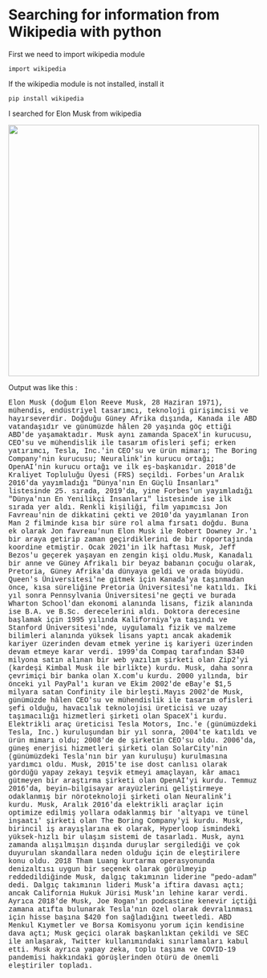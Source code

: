 <h1>Searching for information from Wikipedia with python</h1>

<p>First we need to import wikipedia module</p>

`import wikipedia`

<p>If the wikipedia module is not installed, install it</p>

`pip install wikipedia`
<br>

<p>I searched for Elon Musk from wikipedia</p>
<img src="https://i.sozcu.com.tr/wp-content/uploads/2021/06/14/iecrop/musk-reuters_16_9_1621314905-880x495-1_16_9_1623644520-880x495.jpg" width=500>

<p>Output was like this :</p>
<p style="font-family:courier;">Elon Musk (doğum Elon Reeve Musk, 28 Haziran 1971), mühendis, endüstriyel tasarımcı, teknoloji girişimcisi ve hayırseverdir. Doğduğu Güney Afrika dışında, Kanada ile ABD vatandaşıdır ve günümüzde hâlen 20 yaşında göç ettiği ABD'de yaşamaktadır. Musk aynı zamanda SpaceX'in kurucusu, CEO'su ve mühendislik ile tasarım ofisleri şefi; erken yatırımcı, Tesla, Inc.'in CEO'su ve ürün mimarı; The Boring Company'nin kurucusu; Neuralink'in kurucu ortağı; OpenAI'nin kurucu ortağı ve ilk eş-başkanıdır. 
2018'de Kraliyet Topluluğu Üyesi (FRS) seçildi. Forbes'un Aralık 2016'da yayımladığı "Dünya'nın En 
Güçlü İnsanları" listesinde 25. sırada, 2019'da, yine Forbes'un yayımladığı "Dünya'nın En Yenilikçi İnsanları" listesinde ise ilk sırada yer aldı. Renkli kişiliği, film yapımcısı Jon Favreau'nin de 
dikkatini çekti ve 2010'da yayımlanan Iron Man 2 filminde kısa bir süre rol alma fırsatı doğdu. Buna ek olarak Jon favreau'nun Elon Musk ile Robert Downey Jr.'ı bir araya getirip zaman geçirdiklerini de bir röportajında koordine etmiştir. Ocak 2021'in ilk haftası Musk, Jeff Bezos'u geçerek yaşayan en zengin kişi oldu.Musk, Kanadalı bir anne ve Güney Afrikalı bir beyaz babanın çocuğu olarak, Pretoria, Güney Afrika'da dünyaya geldi ve orada büyüdü. Queen's Üniversitesi'ne gitmek için Kanada'ya taşınmadan önce, kısa süreliğine Pretoria Üniversitesi'ne katıldı. İki yıl sonra Pennsylvania Üniversitesi'ne geçti ve burada Wharton School'dan ekonomi alanında lisans, fizik alanında ise B.A. ve B.Sc. derecelerini aldı. Doktora derecesine başlamak için 1995 yılında Kaliforniya'ya taşındı ve Stanford Üniversitesi'nde, uygulamalı fizik ve malzeme bilimleri alanında yüksek lisans yaptı ancak 
akademik kariyer üzerinden devam etmek yerine iş kariyeri üzerinden devam etmeye karar verdi. 1999'da Compaq tarafından $340 milyona satın alınan bir web yazılım şirketi olan Zip2'yi (kardeşi Kimbal Musk ile birlikte) kurdu. Musk, daha sonra çevrimiçi bir banka olan X.com'u kurdu. 2000 yılında, bir önceki yıl PayPal'ı kuran ve Ekim 2002'de eBay'e $1,5 milyara satan Confinity ile birleşti.Mayıs 2002'de Musk, günümüzde hâlen CEO'su ve mühendislik ile tasarım ofisleri şefi olduğu, havacılık teknolojisi üreticisi ve uzay taşımacılığı hizmetleri şirketi olan SpaceX'i kurdu. Elektrikli araç üreticisi Tesla Motors, Inc.'e (günümüzdeki Tesla, Inc.) kuruluşundan bir yıl sonra, 2004'te katıldı 
ve ürün mimarı oldu; 2008'de de şirketin CEO'su oldu. 2006'da, güneş enerjisi hizmetleri şirketi olan SolarCity'nin (günümüzdeki Tesla'nın bir yan kuruluşu) kurulmasına yardımcı oldu. Musk, 2015'te 
ise dost canlısı olarak gördüğü yapay zekayı teşvik etmeyi amaçlayan, kâr amacı gütmeyen bir araştırma şirketi olan OpenAI'yi kurdu. Temmuz 2016'da, beyin–bilgisayar arayüzlerini geliştirmeye odaklanmış bir nöroteknoloji şirketi olan Neuralink'i kurdu. Musk, Aralık 2016'da elektrikli araçlar için optimize edilmiş yollara odaklanmış bir 'altyapı ve tünel inşaatı' şirketi olan The Boring Company'yi kurdu. Musk, birincil iş arayışlarına ek olarak, Hyperloop ismindeki yüksek-hızlı bir ulaşım sistemi de tasarladı.
Musk, aynı zamanda alışılmışın dışında duruşlar sergilediği ve çok duyurulan skandallara neden olduğu için de eleştirilere konu oldu. 2018 Tham Luang kurtarma operasyonunda denizaltısı uygun bir seçenek olarak görülmeyip reddedildiğinde Musk, dalgıç takımının liderine "pedo-adam" dedi. Dalgıç takımının lideri Musk'a iftira davası açtı; ancak California Hukuk Jürisi Musk'ın lehine karar verdi. Ayrıca 2018'de Musk, Joe Rogan'ın podcastine kenevir içtiği zamana atıfta bulunarak Tesla'nın özel olarak devralınması için hisse başına $420 fon sağladığını tweetledi. ABD Menkul Kıymetler ve Borsa Komisyonu yorum için kendisine dava açtı; Musk geçici olarak başkanlıktan çekildi ve SEC ile anlaşarak, Twitter kullanımındaki sınırlamaları kabul etti. Musk ayrıca yapay zeka, toplu taşıma ve COVID-19 pandemisi hakkındaki görüşlerinden ötürü de önemli eleştiriler topladı.</p>
